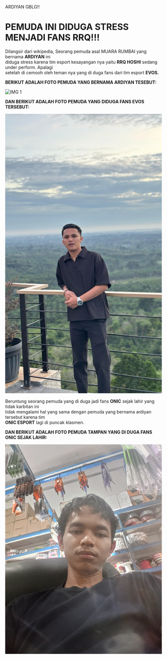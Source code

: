 <!DOCTYPE html>
<html>
    <head>
        <tittle>ARDIYAN GBLG!!</tittle>
    </head>
    <body>
        <h1>PEMUDA INI DIDUGA STRESS MENJADI FANS RRQ!!!</h1>
        <P>Dilangsir dari wikipedia, Seorang pemuda asal MUARA RUMBAI yang bernama <strong>ARDIYAN</strong> ini
        <br>
        diduga stress karena tim esport kesayangan nya yaitu <strong>RRQ HOSHI</strong> sedang under perform.
    Apalagi<br> setelah di cemooh oleh teman nya yang di duga fans dari tim esport <strong>EVOS.</strong></P>

<p><strong>BERIKUT ADALAH FOTO PEMUDA YANG BERNAMA ARDIYAN TESEBUT:</strong></P>


![IMG 1](screenshot/IMG20250322201753.jpg)

<p><strong>DAN BERIKUT ADALAH FOTO PEMUDA YANG DIDUGA FANS EVOS TERSEBUT:</strong></p>


![IMG 2](screenshot/IMG-20250417-WA0151.jpg)
<p>Beruntung seorang pemuda yang di duga jadi fans <strong>ONIC</strong> sejak lahir yang tidak karbitan ini<br> tidak mengalami hal yang
sama dengan pemuda yang bernama ardiyan tersebut karena tim<br> <strong>ONIC ESPORT</strong> lagi di puncak klasmen.</p>
<p><strong>DAN BERIKUT ADALAH FOTO PEMUDA TAMPAN YANG DI DUGA FANS ONIC SEJAK LAHIR:</strong></p>


![IMG 3](screenshot/IMG_20250411_193159.jpg)
    </body>
</html>
